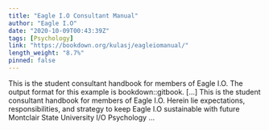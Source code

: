 ```yaml
---
title: "Eagle I.O Consultant Manual"
author: "Eagle I.O"
date: "2020-10-09T00:43:39Z"
tags: [Psychology]
link: "https://bookdown.org/kulasj/eagleiomanual/"
length_weight: "8.7%"
pinned: false
---
```


This is the student consultant handbook for members of Eagle I.O. The output format for this example is bookdown::gitbook. [...] This is the student consultant handbook for members of Eagle I.O. Herein lie expectations, responsibilities, and strategy to keep Eagle I.O sustainable with future Montclair State University I/O Psychology ...
